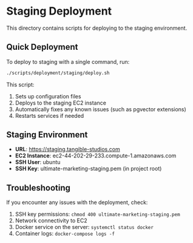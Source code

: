 # Staging Deployment

This directory contains scripts for deploying to the staging environment.

## Quick Deployment

To deploy to staging with a single command, run:

```bash
./scripts/deployment/staging/deploy.sh
```

This script:
1. Sets up configuration files
2. Deploys to the staging EC2 instance
3. Automatically fixes any known issues (such as pgvector extensions)
4. Restarts services if needed

## Staging Environment

- **URL**: https://staging.tangible-studios.com
- **EC2 Instance**: ec2-44-202-29-233.compute-1.amazonaws.com
- **SSH User**: ubuntu
- **SSH Key**: ultimate-marketing-staging.pem (in project root)

## Troubleshooting

If you encounter any issues with the deployment, check:

1. SSH key permissions: `chmod 400 ultimate-marketing-staging.pem`
2. Network connectivity to EC2
3. Docker service on the server: `systemctl status docker`
4. Container logs: `docker-compose logs -f`